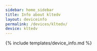 ```yaml
---
sidebar: home_sidebar
title: Info about kltedv
layout: deviceinfo
permalink: /devices/kltedv/
device: kltedv
---
```

{% include templates/device_info.md %}
